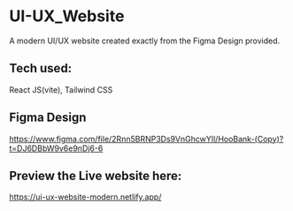 # UI-UX_Website
A  modern UI/UX website created exactly from the Figma Design provided.

## Tech used:
React JS(vite), Tailwind CSS

## Figma Design
https://www.figma.com/file/2Rnn5BRNP3Ds9VnGhcwYIl/HooBank-(Copy)?t=DJ6DBbW9v6e9nDj6-6

## Preview the Live website here:
https://ui-ux-website-modern.netlify.app/
